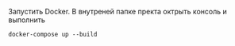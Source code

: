 Запустить Docker. В внутреней папке пректа октрыть консоль и выполнить
```
docker-compose up --build
```

